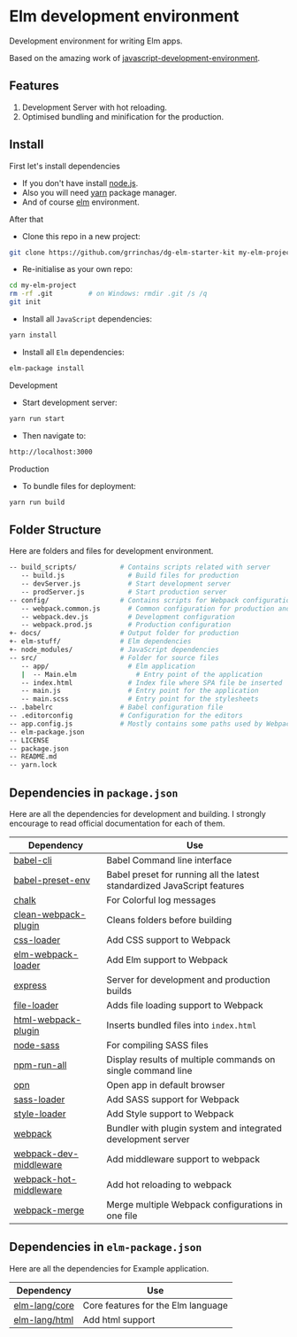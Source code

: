 
# Elm development environment

Development environment for writing Elm apps.

Based on the amazing work of [javascript-development-environment](https://github.com/coryhouse/javascript-development-environment).


## Features

1. Development Server with hot reloading.
2. Optimised bundling and minification for the production.


## Install

First let's install dependencies

* If you don't have install [node.js](https://nodejs.org/en/).
* Also you will need [yarn](https://yarnpkg.com/en/) package manager.
* And of course [elm](http://elm-lang.org/) environment.

After that

* Clone this repo in a new project:
```bash
git clone https://github.com/grrinchas/dg-elm-starter-kit my-elm-project
```

* Re-initialise as your own repo:
```bash
cd my-elm-project
rm -rf .git         # on Windows: rmdir .git /s /q
git init
```

* Install all `JavaScript` dependencies:
```bash
yarn install
```

* Install all `Elm` dependencies:
```bash
elm-package install
```

Development

* Start development server:
```bash
yarn run start
```
* Then navigate to:
```bash
http://localhost:3000
```

Production

* To bundle files for deployment:
```bash
yarn run build
```

## Folder Structure

Here are folders and files for development environment.

```bash
-- build_scripts/           # Contains scripts related with server
   -- build.js                # Build files for production
   -- devServer.js            # Start development server
   -- prodServer.js           # Start production server
-- config/                  # Contains scripts for Webpack configuration
   -- webpack.common.js       # Common configuration for production and development
   -- webpack.dev.js          # Development configuration
   -- webpack.prod.js         # Production configuration
+- docs/                    # Output folder for production
+- elm-stuff/               # Elm dependencies
+- node_modules/            # JavaScript dependencies
-- src/                     # Folder for source files
   -- app/                    # Elm application
   |  -- Main.elm               # Entry point of the application
   -- index.html              # Index file where SPA file be inserted
   -- main.js                 # Entry point for the application
   -- main.scss               # Entry point for the stylesheets
-- .babelrc                 # Babel configuration file
-- .editorconfig            # Configuration for the editors
-- app.config.js            # Mostly contains some paths used by Webpack
-- elm-package.json
-- LICENSE
-- package.json
-- README.md
-- yarn.lock
```

## Dependencies in `package.json`

Here are all the dependencies for development and building. I strongly encourage to read official documentation for each of them.

| **Dependency**                                                                             | **Use**                                                                         |
| -------------------------------------------------------------------------------------------|---------------------------------------------------------------------------------|
| [babel-cli](https://babeljs.io/docs/usage/cli/)                                            | Babel Command line interface                                                    |
| [babel-preset-env](https://www.npmjs.com/package/babel-preset-env)                         | Babel preset for running all the latest standardized JavaScript features        |
| [chalk](https://www.npmjs.com/package/chalk)                                               | For Colorful log messages                                                       |
| [clean-webpack-plugin](https://www.npmjs.com/package/clean-webpack-plugin)                 | Cleans folders before building                                                  |
| [css-loader](https://www.npmjs.com/package/css-loader)                                     | Add CSS support to Webpack                                                      |
| [elm-webpack-loader](https://www.npmjs.com/package/elm-webpack-loader)                     | Add Elm support to Webpack                                                      |
| [express](https://expressjs.com/)                                                          | Server for development and production builds                                    |
| [file-loader](https://www.npmjs.com/package/file-loader)                                   | Adds file loading support to Webpack                                            |
| [html-webpack-plugin](https://www.npmjs.com/package/html-webpack-plugin)                   | Inserts bundled files into `index.html`                                         |
| [node-sass](https://www.npmjs.com/package/node-sass)                                       | For compiling SASS files                                                        |
| [npm-run-all](https://www.npmjs.com/package/npm-run-all)                                   | Display results of multiple commands on single command line                     |
| [opn](https://www.npmjs.com/package/opn)                                                   | Open app in default browser                                                     |
| [sass-loader](https://www.npmjs.com/package/sass-loader)                                   | Add SASS support for Webpack                                                    |
| [style-loader](https://www.npmjs.com/package/style-loader)                                 | Add Style support to Webpack                                                    |
| [webpack](https://webpack.js.org/)                                                         | Bundler with plugin system and integrated development server                    |
| [webpack-dev-middleware](https://www.npmjs.com/package/webpack-dev-middleware)             | Add middleware support to webpack                                               |
| [webpack-hot-middleware](https://www.npmjs.com/package/webpack-hot-middleware)             | Add hot reloading to webpack                                                    |
| [webpack-merge](https://www.npmjs.com/package/webpack-merge)                               | Merge multiple Webpack configurations in one file                               |


## Dependencies in `elm-package.json`

Here are all the dependencies for Example application.

| **Dependency**                                                                                             | **Use**                                |
| ---------------------------------------------------------------------------------------------------------- | -------------------------------------- |
| [elm-lang/core](http://package.elm-lang.org/packages/elm-lang/core/latest)                                 | Core features for the Elm language     |
| [elm-lang/html](http://package.elm-lang.org/packages/elm-lang/html/latest/)                                | Add html support                       |


